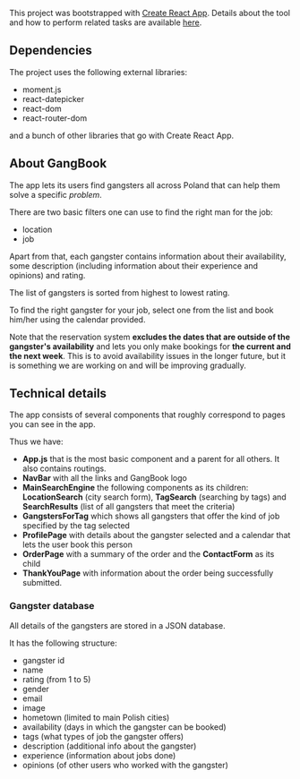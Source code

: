 This project was bootstrapped with [Create React App](https://github.com/facebookincubator/create-react-app).
Details about the tool and how to perform related tasks are available [here](./setup.md).


## Dependencies

The project uses the following external libraries:

- moment.js
- react-datepicker
- react-dom
- react-router-dom

and a bunch of other libraries that go with Create React App.

## About GangBook

The app lets its users find gangsters all across Poland that can help them solve a specific *problem*.

There are two basic filters one can use to find the right man for the job:

- location
- job

Apart from that, each gangster contains information about their availability, some description (including information about their experience and opinions) and rating.

The list of gangsters is sorted from highest to lowest rating.

To find the right gangster for your job, select one from the list and book him/her using the calendar provided.

Note that the reservation system **excludes the dates that are outside of the gangster's availability** and lets you only make bookings for **the current and the next week**. 
This is to avoid availability issues in the longer future, but it is something we are working on and will be improving gradually.

## Technical details

The app consists of several components that roughly correspond to pages you can see in the app.

Thus we have:
- **App.js** that is the most basic component and a parent for all others. It also contains routings.
- **NavBar** with all the links and GangBook logo
- **MainSearchEngine** the following components as its children: **LocationSearch** (city search form), **TagSearch** (searching by tags) and **SearchResults** (list of all gangsters that meet the criteria)
- **GangstersForTag** which shows all gangsters that offer the kind of job specified by the tag selected
- **ProfilePage** with details about the gangster selected and a calendar that lets the user book this person
- **OrderPage** with a summary of the order and the **ContactForm** as its child
- **ThankYouPage** with information about the order being successfully submitted.

### Gangster database

All details of the gangsters are stored in a JSON database.

It has the following structure:
- gangster id
- name
- rating (from 1 to 5)
- gender
- email
- image
- hometown (limited to main Polish cities)
- availability (days in which the gangster can be booked)
- tags (what types of job the gangster offers)
- description (additional info about the gangster)
- experience (information about jobs done)
- opinions (of other users who worked with the gangster)
